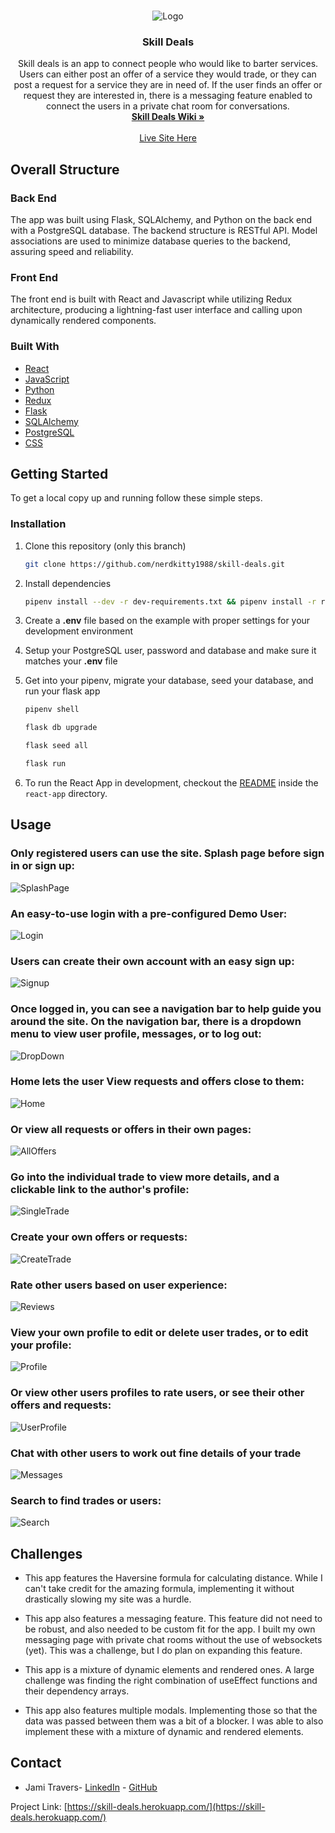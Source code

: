 <br />
<p align="center">
    <img src="https://github.com/nerdkitty1988/skill-deals/blob/main/react-app/src/components/NavBar/logo.jpg" alt="Logo" style="background-color:white">

  <h3 align="center">Skill Deals</h3>

  <p align="center">
   Skill deals is an app to connect people who would like to barter services.  Users can either post an offer of a service they would trade, or they can post a request for a service they are in need of.  If the user finds an offer or request they are interested in, there is a messaging feature enabled to connect the users in a private chat room for conversations.
    <br />
    <a href="https://github.com/nerdkitty1988/skill-deals/wiki"><strong>Skill Deals Wiki »</strong></a>
    <br />
    <br />
    <a href="https://skill-deals.herokuapp.com/">Live Site Here</a>
  </p>
</p>


## Overall Structure

### Back End
The app was built using Flask, SQLAlchemy, and Python on the back end with a PostgreSQL database. The backend structure is RESTful API. Model associations are used to minimize database queries to the backend, assuring speed and reliability.

### Front End
The front end is built with React and Javascript while utilizing Redux architecture, producing a lightning-fast user interface and calling upon dynamically rendered components.

### Built With

* [React](https://reactjs.org/)
* [JavaScript](https://www.javascript.com/)
* [Python](https://docs.python.org/3/)
* [Redux](https://redux.js.org/)
* [Flask](https://flask.palletsprojects.com/en/1.1.x/)
* [SQLAlchemy](https://flask-sqlalchemy.palletsprojects.com/en/2.x/)
* [PostgreSQL](https://www.postgresql.org/docs/current/)
* [CSS](http://www.css3.info/)

<!-- GETTING STARTED -->
## Getting Started

To get a local copy up and running follow these simple steps.


### Installation

1. Clone this repository (only this branch)

   ```bash
   git clone https://github.com/nerdkitty1988/skill-deals.git
   ```

2. Install dependencies

      ```bash
      pipenv install --dev -r dev-requirements.txt && pipenv install -r requirements.txt
      ```

3. Create a **.env** file based on the example with proper settings for your
   development environment
4. Setup your PostgreSQL user, password and database and make sure it matches your **.env** file

5. Get into your pipenv, migrate your database, seed your database, and run your flask app

   ```bash
   pipenv shell
   ```

   ```bash
   flask db upgrade
   ```

   ```bash
   flask seed all
   ```

   ```bash
   flask run
   ```

6. To run the React App in development, checkout the [README](./react-app/README.md) inside the `react-app` directory.



## Usage
### Only registered users can use the site.  Splash page before sign in or sign up:
![SplashPage](https://github.com/nerdkitty1988/skill-deals/blob/main/githubImg/splash-ss.png)
### An easy-to-use login with a pre-configured Demo User:
![Login](https://github.com/nerdkitty1988/skill-deals/blob/main/githubImg/login-ss.png)
### Users can create their own account with an easy sign up:
![Signup](https://github.com/nerdkitty1988/skill-deals/blob/main/githubImg/signup-ss.png)
### Once logged in, you can see a navigation bar to help guide you around the site.  On the navigation bar, there is a dropdown menu to view user profile, messages, or to log out:
![DropDown](https://github.com/nerdkitty1988/skill-deals/blob/main/githubImg/dropdown-ss.png)
### Home lets the user View requests and offers close to them:
![Home](https://github.com/nerdkitty1988/skill-deals/blob/main/githubImg/home-ss.png)
### Or view all requests or offers in their own pages:
![AllOffers](https://github.com/nerdkitty1988/skill-deals/blob/main/githubImg/offers-ss.png)
### Go into the individual trade to view more details, and a clickable link to the author's profile:
![SingleTrade](https://github.com/nerdkitty1988/skill-deals/blob/main/githubImg/singletrade-ss.png)
### Create your own offers or requests:
![CreateTrade](https://github.com/nerdkitty1988/skill-deals/blob/main/githubImg/newtrade-ss.png)
### Rate other users based on user experience:
![Reviews](https://github.com/nerdkitty1988/skill-deals/blob/main/githubImg/review-ss.png)
### View your own profile to edit or delete user trades, or to edit your profile:
![Profile](https://github.com/nerdkitty1988/skill-deals/blob/main/githubImg/profile-ss.png)
### Or view other users profiles to rate users, or see their other offers and requests:
![UserProfile](https://github.com/nerdkitty1988/skill-deals/blob/main/githubImg/userprofile-ss.png)
### Chat with other users to work out fine details of your trade
![Messages](https://github.com/nerdkitty1988/skill-deals/blob/main/githubImg/chat-ss.png)
### Search to find trades or users:
![Search](https://github.com/nerdkitty1988/skill-deals/blob/main/githubImg/searchresults-ss.png)

## Challenges

- This app features the Haversine formula for calculating distance.  While I can't take credit for the amazing formula, implementing it without drastically slowing my site was a hurdle.

- This app also features a messaging feature.  This feature did not need to be robust, and also needed to be custom fit for the app.  I built my own messaging page with private chat rooms without the use of websockets (yet).  This was a challenge, but I do plan on expanding this feature.

- This app is a mixture of dynamic elements and rendered ones.  A large challenge was finding the right combination of useEffect functions and their dependency arrays.

- This app also features multiple modals.  Implementing those so that the data was passed between them was a bit of a blocker.  I was able to also implement these with a mixture of dynamic and rendered elements.




## Contact

* Jami Travers- [LinkedIn](https://www.linkedin.com/in/jami-travers-3393711aa/) - [GitHub](https://github.com/nerdkitty1988)


Project Link: [https://skill-deals.herokuapp.com/](https://skill-deals.herokuapp.com/)
